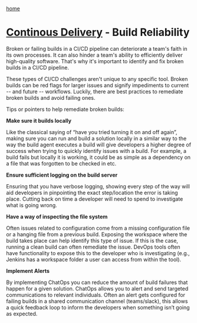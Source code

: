 [home](../README.md)
# [Continous Delivery](README.md) - Build Reliability

Broken or failing builds in a CI/CD pipeline can deteriorate a team's faith in its own processes. It can also hinder a team's ability to efficiently deliver high-quality software. That's why it's important to identify and fix broken builds in a CI/CD pipeline.

These types of CI/CD challenges aren't unique to any specific tool. Broken builds can be red flags for larger issues and signify impediments to current -- and future -- workflows. Luckily, there are best practices to remediate broken builds and avoid failing ones.

Tips or pointers to help remediate broken builds:

**Make sure it builds locally**

Like the classical saying of “have you tried turning it on and off again”, making sure you can run and build a solution locally in a similar way to the way the build agent executes a build will give developers a higher degree of success when trying to quickly identify issues with a build. For example, a build fails but locally it is working, it could be as simple as a dependency on a file that was forgotten to be checked in etc.

**Ensure sufficient logging on the build server**

Ensuring that you have verbose logging, showing every step of the way will aid developers in pinpointing the exact step/location the error is taking place. Cutting back on time a developer will need to spend to investigate what is going wrong.

**Have a way of inspecting the file system**

Often issues related to configuration come from a missing configuration file or a hanging file from a previous build. Exposing the workspace where the build takes place can help identify this type of issue. If this is the case, running a clean build can often remediate the issue. DevOps tools often have functionality to expose this to the developer who is investigating (e.g., Jenkins has a workspace folder a user can access from within the tool).

**Implement Alerts**

By implementing ChatOps you can reduce the amount of build failures that happen for a given solution. ChatOps allows you to alert and send targeted communications to relevant individuals. Often an alert gets configured for failing builds in a shared communication channel (teams/slack), this allows a quick feedback loop to inform the developers when something isn’t going as expected.

